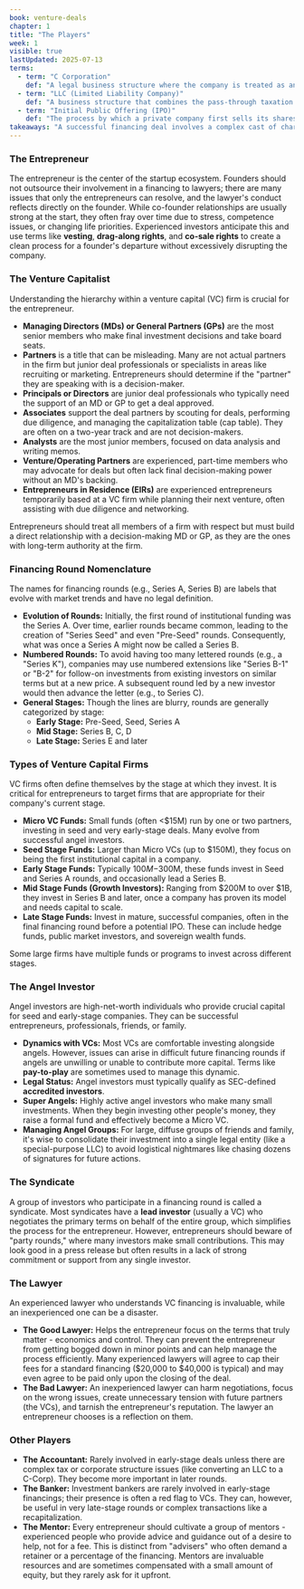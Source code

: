 ```yaml
---
book: venture-deals
chapter: 1
title: "The Players"
week: 1
visible: true
lastUpdated: 2025-07-13
terms:
  - term: "C Corporation"
    def: "A legal business structure where the company is treated as an entity separate from its owners. This is the standard structure required by virtually all venture capitalists for investment, as it allows for the clean issuance of stock to investors and employees."
  - term: "LLC (Limited Liability Company)"
    def: "A business structure that combines the pass-through taxation of a sole proprietorship or partnership with the limited liability of a corporation. Startups sometimes form as LLCs but must convert to a C Corporation before they can accept venture capital funding."
  - term: "Initial Public Offering (IPO)"
    def: "The process by which a private company first sells its shares of stock to the public, thus becoming a publicly-traded company. An IPO is a major 'exit' event for a startup, allowing founders and early investors like VCs to liquidate their ownership and realize returns on their investment."
takeaways: "A successful financing deal involves a complex cast of characters beyond just the entrepreneur and the venture capitalist. Understanding the roles, motivations, and hierarchies of each player - from different types of investors and lawyers to mentors - is critical for navigating the process effectively and avoiding common pitfalls. This knowledge of identifying key decision-makers and managing relationships is a vital skill in any business context, not just fundraising."
---
```


### The Entrepreneur
The entrepreneur is the center of the startup ecosystem. Founders should not outsource their involvement in a financing to lawyers; there are many issues that only the entrepreneurs can resolve, and the lawyer's conduct reflects directly on the founder. While co-founder relationships are usually strong at the start, they often fray over time due to stress, competence issues, or changing life priorities. Experienced investors anticipate this and use terms like **vesting**, **drag-along rights**, and **co-sale rights** to create a clean process for a founder's departure without excessively disrupting the company.

### The Venture Capitalist
Understanding the hierarchy within a venture capital (VC) firm is crucial for the entrepreneur.

* **Managing Directors (MDs) or General Partners (GPs)** are the most senior members who make final investment decisions and take board seats.
* **Partners** is a title that can be misleading. Many are not actual partners in the firm but junior deal professionals or specialists in areas like recruiting or marketing. Entrepreneurs should determine if the "partner" they are speaking with is a decision-maker.
* **Principals or Directors** are junior deal professionals who typically need the support of an MD or GP to get a deal approved.
* **Associates** support the deal partners by scouting for deals, performing due diligence, and managing the capitalization table (cap table). They are often on a two-year track and are not decision-makers.
* **Analysts** are the most junior members, focused on data analysis and writing memos.
* **Venture/Operating Partners** are experienced, part-time members who may advocate for deals but often lack final decision-making power without an MD's backing.
* **Entrepreneurs in Residence (EIRs)** are experienced entrepreneurs temporarily based at a VC firm while planning their next venture, often assisting with due diligence and networking.

Entrepreneurs should treat all members of a firm with respect but must build a direct relationship with a decision-making MD or GP, as they are the ones with long-term authority at the firm.

### Financing Round Nomenclature
The names for financing rounds (e.g., Series A, Series B) are labels that evolve with market trends and have no legal definition.

* **Evolution of Rounds:** Initially, the first round of institutional funding was the Series A. Over time, earlier rounds became common, leading to the creation of "Series Seed" and even "Pre-Seed" rounds. Consequently, what was once a Series A might now be called a Series B.
* **Numbered Rounds:** To avoid having too many lettered rounds (e.g., a "Series K"), companies may use numbered extensions like "Series B-1" or "B-2" for follow-on investments from existing investors on similar terms but at a new price. A subsequent round led by a new investor would then advance the letter (e.g., to Series C).
* **General Stages:** Though the lines are blurry, rounds are generally categorized by stage:
    * **Early Stage:** Pre-Seed, Seed, Series A
    * **Mid Stage:** Series B, C, D
    * **Late Stage:** Series E and later

### Types of Venture Capital Firms
VC firms often define themselves by the stage at which they invest. It is critical for entrepreneurs to target firms that are appropriate for their company's current stage.

* **Micro VC Funds:** Small funds (often <$15M) run by one or two partners, investing in seed and very early-stage deals. Many evolve from successful angel investors.
* **Seed Stage Funds:** Larger than Micro VCs (up to $150M), they focus on being the first institutional capital in a company.
* **Early Stage Funds:** Typically $100M-$300M, these funds invest in Seed and Series A rounds, and occasionally lead a Series B.
* **Mid Stage Funds (Growth Investors):** Ranging from $200M to over $1B, they invest in Series B and later, once a company has proven its model and needs capital to scale.
* **Late Stage Funds:** Invest in mature, successful companies, often in the final financing round before a potential IPO. These can include hedge funds, public market investors, and sovereign wealth funds.

Some large firms have multiple funds or programs to invest across different stages.

### The Angel Investor
Angel investors are high-net-worth individuals who provide crucial capital for seed and early-stage companies. They can be successful entrepreneurs, professionals, friends, or family.

* **Dynamics with VCs:** Most VCs are comfortable investing alongside angels. However, issues can arise in difficult future financing rounds if angels are unwilling or unable to contribute more capital. Terms like **pay-to-play** are sometimes used to manage this dynamic.
* **Legal Status:** Angel investors must typically qualify as SEC-defined **accredited investors**.
* **Super Angels:** Highly active angel investors who make many small investments. When they begin investing other people's money, they raise a formal fund and effectively become a Micro VC.
* **Managing Angel Groups:** For large, diffuse groups of friends and family, it's wise to consolidate their investment into a single legal entity (like a special-purpose LLC) to avoid logistical nightmares like chasing dozens of signatures for future actions.

### The Syndicate
A group of investors who participate in a financing round is called a syndicate. Most syndicates have a **lead investor** (usually a VC) who negotiates the primary terms on behalf of the entire group, which simplifies the process for the entrepreneur. However, entrepreneurs should beware of "party rounds," where many investors make small contributions. This may look good in a press release but often results in a lack of strong commitment or support from any single investor.

### The Lawyer
An experienced lawyer who understands VC financing is invaluable, while an inexperienced one can be a disaster.

* **The Good Lawyer:** Helps the entrepreneur focus on the terms that truly matter - economics and control. They can prevent the entrepreneur from getting bogged down in minor points and can help manage the process efficiently. Many experienced lawyers will agree to cap their fees for a standard financing ($20,000 to $40,000 is typical) and may even agree to be paid only upon the closing of the deal.
* **The Bad Lawyer:** An inexperienced lawyer can harm negotiations, focus on the wrong issues, create unnecessary tension with future partners (the VCs), and tarnish the entrepreneur's reputation. The lawyer an entrepreneur chooses is a reflection on them.

### Other Players
* **The Accountant:** Rarely involved in early-stage deals unless there are complex tax or corporate structure issues (like converting an LLC to a C-Corp). They become more important in later rounds.
* **The Banker:** Investment bankers are rarely involved in early-stage financings; their presence is often a red flag to VCs. They can, however, be useful in very late-stage rounds or complex transactions like a recapitalization.
* **The Mentor:** Every entrepreneur should cultivate a group of mentors - experienced people who provide advice and guidance out of a desire to help, not for a fee. This is distinct from "advisers" who often demand a retainer or a percentage of the financing. Mentors are invaluable resources and are sometimes compensated with a small amount of equity, but they rarely ask for it upfront.
